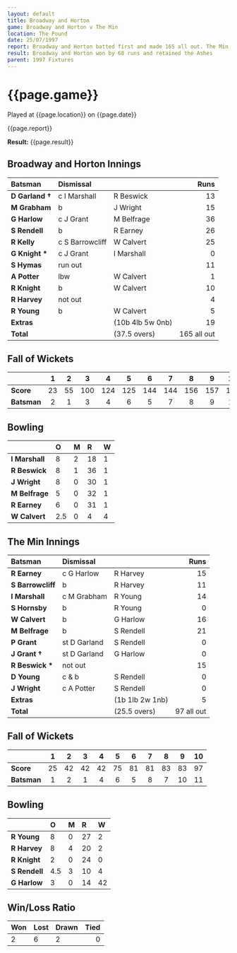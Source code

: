 ```yaml
---
layout: default
title: Broadway and Horton
game: Broadway and Horton v The Min
location: The Pound
date: 25/07/1997
report: Broadway and Horton batted first and made 165 all out. The Min replied with 97 all out
result: Broadway and Horton won by 68 runs and retained the Ashes
parent: 1997 Fixtures
---
```


# {{page.game}}

Played at {{page.location}} on {{page.date}}

{{page.report}}

**Result:** {{page.result}}

## Broadway and Horton Innings

| Batsman | Dismissal |  | Runs |
|:---|:---|---|---:|
| **D Garland &#8224;** | c I Marshall | R Beswick | 13 |
| **M Grabham** | b | J Wright | 15 |
| **G Harlow** | c J Grant | M Belfrage | 36 |
| **S Rendell** | b | R Earney | 26 |
| **R Kelly** | c S Barrowcliff | W Calvert | 25 |
| **G Knight &#42;** | c J Grant | I Marshall | 0 |
| **S Hymas** | run out |  | 11 |
| **A Potter** | lbw | W Calvert | 1 |
| **R Knight** | b | W Calvert | 10 |
| **R Harvey** | not out |  | 4 |
| **R Young** | b | W Calvert | 5 |
| **Extras** | | (10b 4lb 5w 0nb) | 19 |
| **Total** | | (37.5 overs) | 165 all out |

## Fall of Wickets

| | 1 | 2 | 3 | 4 | 5 | 6 | 7 | 8 | 9 | 10 |
|---|:---:|:---:|:---:|:---:|:---:|:---:|:---:|:---:|:---:|:---:|
| **Score** | 23 | 55 | 100 | 124 | 125 | 144 | 144 | 156 | 157 | 165 |
| **Batsman** | 2 | 1 | 3 | 4 | 6 | 5 | 7 | 8 | 9 | 11 |

## Bowling

| | O | M | R | W |
|---|:---|:---|:---|:---|
| **I Marshall** | 8 | 2 | 18 | 1 |
| **R Beswick** | 8 | 1 | 36 | 1 |
| **J Wright** | 8 | 0 | 30 | 1 |
| **M Belfrage** | 5 | 0 | 32 | 1 |
| **R Earney** | 6 | 0 | 31 | 1 |
| **W Calvert** | 2.5 | 0 | 4 | 4 |

## The Min Innings

| Batsman | Dismissal |  | Runs |
|:---|:---|---|---:|
| **R Earney** | c G Harlow | R Harvey | 15 |
| **S Barrowcliff** | b | R Harvey | 11 |
| **I Marshall** | c M Grabham | R Young | 14 |
| **S Hornsby** | b | R Young | 0 |
| **W Calvert** | b | G Harlow | 16 |
| **M Belfrage** | b | S Rendell | 21 |
| **P Grant** | st D Garland | S Rendell | 0 |
| **J Grant &#8224;** | st D Garland | G Harlow | 0 |
| **R Beswick &#42;** | not out |  | 15 |
| **D Young** | c & b | S Rendell | 0 |
| **J Wright** | c A Potter | S Rendell | 0 |
| **Extras** | | (1b 1lb 2w 1nb) | 5 |
| **Total** | | (25.5 overs) | 97 all out |

## Fall of Wickets

| | 1 | 2 | 3 | 4 | 5 | 6 | 7 | 8 | 9 | 10 |
|---|:---:|:---:|:---:|:---:|:---:|:---:|:---:|:---:|:---:|:---:|
| **Score** | 25 | 42 | 42 | 42 | 75 | 81 | 81 | 83 | 83 | 97 |
| **Batsman** | 1 | 2 | 1 | 4 | 6 | 5 | 8 | 7 | 10 | 11 |

## Bowling

| | O | M | R | W |
|---|:---|:---|:---|:---|
| **R Young** | 8 | 0 | 27 | 2 |
| **R Harvey** | 8 | 4 | 20 | 2 |
| **R Knight** | 2 | 0 | 24 | 0 |
| **S Rendell** | 4.5 | 3 | 10 | 4 |
| **G Harlow** | 3 | 0 | 14 | 42|

## Win/Loss Ratio

| Won | Lost | Drawn | Tied |
|:---|:---|:---|---:|
| 2 | 6 | 2 | 0 |